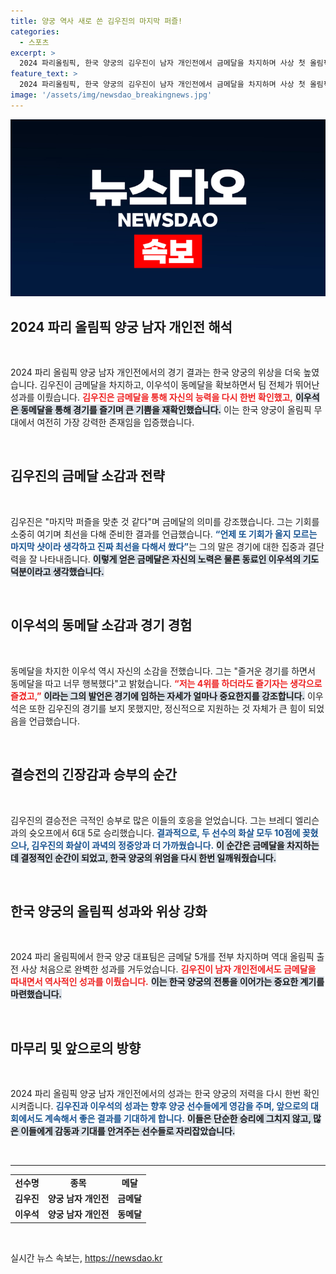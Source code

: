 ```yaml
---
title: 양궁 역사 새로 쓴 김우진의 마지막 퍼즐!
categories:
  - 스포츠
excerpt: >
  2024 파리올림픽, 한국 양궁의 김우진이 남자 개인전에서 금메달을 차지하며 사상 첫 올림픽 3관왕의 영광을 안았다! 이우석은 동메달에도 깊은 행복을 느낀 경기 소감을 전하며, 역대 가장 빛나는 성과를 이룬 한국 대표팀의 위상을 강조했다.
feature_text: >
  2024 파리올림픽, 한국 양궁의 김우진이 남자 개인전에서 금메달을 차지하며 사상 첫 올림픽 3관왕의 영광을 안았다! 이우석은 동메달에도 깊은 행복을 느낀 경기 소감을 전하며, 역대 가장 빛나는 성과를 이룬 한국 대표팀의 위상을 강조했다.
image: '/assets/img/newsdao_breakingnews.jpg'
---
```


<p><img src="/assets/img/newsdao_breakingnews.jpg" alt="pcversion 속보" /></p>

<h2 data-ke-size="size26">2024 파리 올림픽 양궁 남자 개인전 해석</h2>

<p data-ke-size="size16">&nbsp;</p> 

<p>2024 파리 올림픽 양궁 남자 개인전에서의 경기 결과는 한국 양궁의 위상을 더욱 높였습니다. 김우진이 금메달을 차지하고, 이우석이 동메달을 확보하면서 팀 전체가 뛰어난 성과를 이뤘습니다. <b><span style="color: #ee2323;">김우진은 금메달을 통해 자신의 능력을 다시 한번 확인했고,</span></b> <b><span style="background-color: #21538527;">이우석은 동메달을 통해 경기를 즐기며 큰 기쁨을 재확인했습니다.</span></b> 이는 한국 양궁이 올림픽 무대에서 여전히 가장 강력한 존재임을 입증했습니다. </p>

<p data-ke-size="size16">&nbsp;</p> 

<h2 data-ke-size="size26">김우진의 금메달 소감과 전략</h2>

<p data-ke-size="size16">&nbsp;</p>

<p>김우진은 "마지막 퍼즐을 맞춘 것 같다"며 금메달의 의미를 강조했습니다. 그는 기회를 소중히 여기며 최선을 다해 준비한 결과를 언급했습니다. <b><span style="color: #1a5490;">“언제 또 기회가 올지 모르는 마지막 샷이라 생각하고 진짜 최선을 다해서 쐈다”</span></b>는 그의 말은 경기에 대한 집중과 결단력을 잘 나타내줍니다. <b><span style="background-color: #21538527;">이렇게 얻은 금메달은 자신의 노력은 물론 동료인 이우석의 기도 덕분이라고 생각했습니다.</span></b> </p>

<p data-ke-size="size16">&nbsp;</p> 

<h2 data-ke-size="size26">이우석의 동메달 소감과 경기 경험</h2>

<p data-ke-size="size16">&nbsp;</p>

<p>동메달을 차지한 이우석 역시 자신의 소감을 전했습니다. 그는 "즐거운 경기를 하면서 동메달을 따고 너무 행복했다"고 밝혔습니다. <b><span style="color: #ee2323;">“저는 4위를 하더라도 즐기자는 생각으로 즐겼고,”</span></b> <b><span style="background-color: #21538527;">이라는 그의 발언은 경기에 임하는 자세가 얼마나 중요한지를 강조합니다.</span></b> 이우석은 또한 김우진의 경기를 보지 못했지만, 정신적으로 지원하는 것 자체가 큰 힘이 되었음을 언급했습니다. </p>

<p data-ke-size="size16">&nbsp;</p> 

<h2 data-ke-size="size26">결승전의 긴장감과 승부의 순간</h2>

<p data-ke-size="size16">&nbsp;</p>

<p>김우진의 결승전은 극적인 승부로 많은 이들의 호응을 얻었습니다. 그는 브레디 엘리슨과의 슛오프에서 6대 5로 승리했습니다. <b><span style="color: #1a5490;">결과적으로, 두 선수의 화살 모두 10점에 꽂혔으나, 김우진의 화살이 과녁의 정중앙과 더 가까웠습니다.</span></b> <b><span style="background-color: #21538527;">이 순간은 금메달을 차지하는데 결정적인 순간이 되었고, 한국 양궁의 위엄을 다시 한번 일깨워줬습니다.</span></b></p>

<p data-ke-size="size16">&nbsp;</p> 

<h2 data-ke-size="size26">한국 양궁의 올림픽 성과와 위상 강화</h2>

<p data-ke-size="size16">&nbsp;</p>

<p>2024 파리 올림픽에서 한국 양궁 대표팀은 금메달 5개를 전부 차지하며 역대 올림픽 출전 사상 처음으로 완벽한 성과를 거두었습니다. <b><span style="color: #ee2323;">김우진이 남자 개인전에서도 금메달을 따내면서 역사적인 성과를 이뤘습니다.</span></b> <b><span style="background-color: #21538527;">이는 한국 양궁의 전통을 이어가는 중요한 계기를 마련했습니다.</span></b> </p>

<p data-ke-size="size16">&nbsp;</p> 

<h2 data-ke-size="size26">마무리 및 앞으로의 방향</h2>

<p data-ke-size="size16">&nbsp;</p>

<p>2024 파리 올림픽 양궁 남자 개인전에서의 성과는 한국 양궁의 저력을 다시 한번 확인시켜줍니다. <b><span style="color: #1a5490;">김우진과 이우석의 성과는 향후 양궁 선수들에게 영감을 주며, 앞으로의 대회에서도 계속해서 좋은 결과를 기대하게 합니다.</span></b> <b><span style="background-color: #21538527;">이들은 단순한 승리에 그치지 않고, 많은 이들에게 감동과 기대를 안겨주는 선수들로 자리잡았습니다.</span></b> </p>

<p data-ke-size="size16">&nbsp;</p> 

<hr> 

<table>
  <tr>
    <td style="text-align: center; height: 17px;"><b>선수명</b></td>
    <td style="text-align: center; height: 17px;"><b>종목</b></td>
    <td style="text-align: center; height: 17px;"><b>메달</b></td>
  </tr>
  <tr>
    <td style="text-align: center; height: 17px;"><b>김우진</b></td>
    <td style="text-align: center; height: 17px;"><b>양궁 남자 개인전</b></td>
    <td style="text-align: center; height: 17px;"><b>금메달</b></td>
  </tr>
  <tr>
    <td style="text-align: center; height: 17px;"><b>이우석</b></td>
    <td style="text-align: center; height: 17px;"><b>양궁 남자 개인전</b></td>
    <td style="text-align: center; height: 17px;"><b>동메달</b></td>
  </tr>
</table>

<p data-ke-size="size16">&nbsp;</p>
실시간 뉴스 속보는, <a href="https://newsdao.kr" rel="dofollow">https://newsdao.kr</a>


